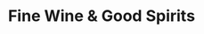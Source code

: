 ---
title: "Fine Wine & Good Spirits"
url: /quakertown/fine-wine-and-good-spirits/
shop: alcohol
---